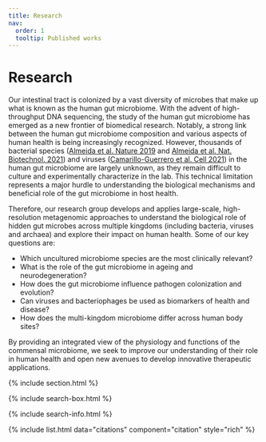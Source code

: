 ```yaml
---
title: Research
nav:
  order: 1
  tooltip: Published works
---
```


# <i class="fas fa-microscope"></i>Research

Our intestinal tract is colonized by a vast diversity of microbes that make up what is known as the human gut microbiome. With the advent of high-throughput DNA sequencing, the study of the human gut microbiome has emerged as a new frontier of biomedical research. Notably, a strong link between the human gut microbiome composition and various aspects of human health is being increasingly recognized. However, thousands of bacterial species ([Almeida et al. Nature 2019](https://www.nature.com/articles/s41586-019-0965-1) and [Almeida et al. Nat. Biotechnol. 2021](https://www.nature.com/articles/s41587-020-0603-3)) and viruses ([Camarillo-Guerrero et al. Cell 2021](https://www.sciencedirect.com/science/article/pii/S0092867421000726)) in the human gut microbiome are largely unknown, as they remain difficult to culture and experimentally characterize in the lab. This technical limitation represents a major hurdle to understanding the biological mechanisms and beneficial role of the gut microbiome in host health.

Therefore, our research group develops and applies large-scale, high-resolution metagenomic approaches to understand the biological role of hidden gut microbes across multiple kingdoms (including bacteria, viruses and archaea) and explore their impact on human health. Some of our key questions are:

* Which uncultured microbiome species are the most clinically relevant?
* What is the role of the gut microbiome in ageing and neurodegeneration?
* How does the gut microbiome influence pathogen colonization and evolution?
* Can viruses and bacteriophages be used as biomarkers of health and disease?
* How does the multi-kingdom microbiome differ across human body sites?

By providing an integrated view of the physiology and functions of the commensal microbiome, we seek to improve our understanding of their role in human health and open new avenues to develop innovative therapeutic applications.

{% include section.html %}

{% include search-box.html %}

{% include search-info.html %}

{% include list.html data="citations" component="citation" style="rich" %}

